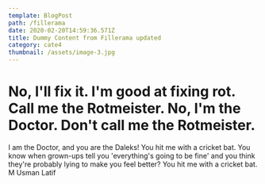 ```yaml
---
template: BlogPost
path: /fillerama
date: 2020-02-20T14:59:36.571Z
title: Dummy Content from Fillerama updated
category: cate4
thumbnail: /assets/image-3.jpg
---
```

# No, I'll fix it. I'm good at fixing rot. Call me the Rotmeister. No, I'm the Doctor. Don't call me the Rotmeister.
I am the Doctor, and you are the Daleks! You hit me with a cricket bat. You know when grown-ups tell you 'everything's going to be fine' and you think they're probably lying to make you feel better? You hit me with a cricket bat.
 M Usman Latif
